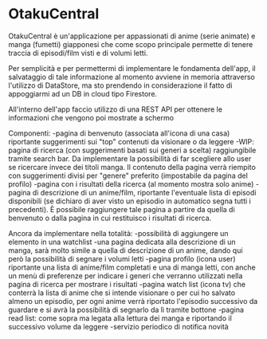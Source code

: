 # OtakuCentral
OtakuCentral è un'applicazione per appassionati di anime (serie animate) e manga (fumetti) giapponesi che come scopo principale permette di tenere traccia di episodi/film visti e di volumi letti. 

Per semplicità e per permettermi di implementare le fondamenta dell'app, il salvataggio di tale informazione al momento avviene in memoria attraverso l'utilizzo di DataStore, ma sto prendendo in considerazione il fatto di appoggiarmi ad un DB in cloud tipo Firestore.

All'interno dell'app faccio utilizzo di una REST API per ottenere le informazioni che vengono poi mostrate a schermo

Componenti:
-pagina di benvenuto (associata all'icona di una casa) riportante suggerimenti sui "top" contenuti da visionare o da leggere
-WIP: pagina di ricerca (con suggerimenti basati sui generi a scelta) raggiungibile tramite search bar.
    Da implementare la possibilità di far scegliere allo user se ricercare invece dei titoli manga. Il contenuto della pagina verrà riempito con suggerimenti divisi per "genere" preferito (impostabile da pagina del profilo)
-pagina con i risultati della ricerca (al momento mostra solo anime)
-pagina di descrizione di un anime/film, riportante l'eventuale lista di episodi disponibili (se dichiaro di aver visto un episodio in automatico segna tutti i precedenti). È possibile raggiungere tale pagina a partire da quella di benvenuto o dalla pagina in cui restituisco i risultati di ricerca.

Ancora da implementare nella totalità:
-possibilità di aggiungere un elemento in una watchlist
-una pagina dedicata alla descrizione di un manga, sarà molto simile a quella di descrizione di un anime, dando qui però la possibilità di segnare i volumi letti
-pagina profilo (icona user) riportante una lista di anime/film completati e una di manga letti, con anche un menù di preferenze per indicare i generi che verranno utilizzati nella pagina di ricerca per mostrare i risultati
-pagina watch list (icona tv) che conterrà la lista di anime che si intende visionare o per cui ho salvato almeno un episodio, per ogni anime verrà riportato l'episodio successivo da guardare e si avrà la possibilità di segnarlo da lì tramite bottone
-pagina read list: come sopra ma legata alla lettura dei manga e riportando il successivo volume da leggere
-servizio periodico di notifica novità